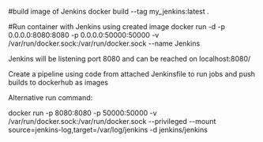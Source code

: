 #build image of Jenkins
docker build --tag my_jenkins:latest .

#Run container with Jenkins using created image
docker run -d -p 0.0.0.0:8080:8080 -p 0.0.0.0:50000:50000  -v /var/run/docker.sock:/var/run/docker.sock --name Jenkins <image name>

Jenkins will be listening port 8080 and can be reached on localhost:8080/

Create a pipeline using code from attached Jenkinsfile to run jobs and push builds to dockerhub as images

Alternative run command:

docker run -p 8080:8080 -p 50000:50000 -v /var/run/docker.sock:/var/run/docker.sock --privileged --mount source=jenkins-log,target=/var/log/jenkins -d jenkins/jenkins